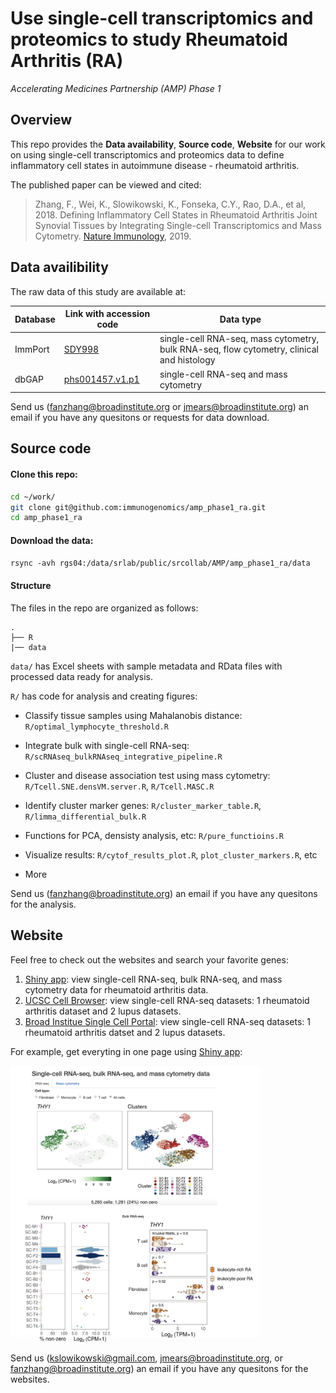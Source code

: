 # Use single-cell transcriptomics and proteomics to study Rheumatoid Arthritis (RA) 
*Accelerating Medicines Partnership (AMP) Phase 1*


## Overview
This repo provides the **Data availability**, **Source code**, **Website** for our work on using single-cell transcriptomics and proteomics data to define inflammatory cell states in autoimmune disease - rheumatoid arthritis.

The published paper can be viewed and cited:

> Zhang, F., Wei, K., Slowikowski, K., Fonseka, C.Y., Rao, D.A., et al, 2018. Defining Inflammatory Cell States in Rheumatoid Arthritis Joint Synovial Tissues by Integrating Single-cell Transcriptomics and Mass Cytometry. [Nature Immunology](https://www.nature.com/articles/s41590-019-0378-1), 2019.


## Data availibility

The raw data of this study are available at:

| Database        | Link with accession code     | Data type  |
| ------------- | ------------- | ----- |
| ImmPort      | [SDY998](https://www.immport.org/shared/study/SDY998) | single-cell RNA-seq, mass cytometry, bulk RNA-seq, flow cytometry, clinical and histology |
| dbGAP      | [phs001457.v1.p1](https://www.ncbi.nlm.nih.gov/projects/gap/cgi-bin/study.cgi?study_id=phs001457.v1.p1)   |  single-cell RNA-seq and mass cytometry |


Send us (fanzhang@broadinstitute.org or jmears@broadinstitute.org) an email if you have any quesitons or requests for data download.

## Source code 

#### Clone this repo:

```bash
cd ~/work/
git clone git@github.com:immunogenomics/amp_phase1_ra.git
cd amp_phase1_ra
```

#### Download the data:
`rsync -avh rgs04:/data/srlab/public/srcollab/AMP/amp_phase1_ra/data`


#### Structure

The files in the repo are organized as follows:

    .
    ├── R
    |── data

`data/` has Excel sheets with sample metadata and RData files with processed data ready for analysis.

`R/` has code for analysis and creating figures:

+ Classify tissue samples using Mahalanobis distance: `R/optimal_lymphocyte_threshold.R`

+ Integrate bulk with single-cell RNA-seq: `R/scRNAseq_bulkRNAseq_integrative_pipeline.R`

+ Cluster and disease association test using mass cytometry: `R/Tcell.SNE.densVM.server.R`, `R/Tcell.MASC.R`

+ Identify cluster marker genes: `R/cluster_marker_table.R`, `R/limma_differential_bulk.R`

+ Functions for PCA, densisty analysis, etc: `R/pure_functioins.R`

+ Visualize results: `R/cytof_results_plot.R`, `plot_cluster_markers.R`, etc
 
+ More

Send us (fanzhang@broadinstitute.org) an email if you have any quesitons for the analysis.


## Website 

Feel free to check out the  websites and search your favorite genes:
 
1. [Shiny app](https://immunogenomics.io/ampra/): view single-cell RNA-seq, bulk RNA-seq, and mass cytometry data for rheumatoid arthritis data.
2. [UCSC Cell Browser](https://immunogenomics.io/cellbrowser/): view single-cell RNA-seq datasets: 1 rheumatoid arthritis dataset and 2 lupus datasets.
3. [Broad Institue Single Cell Portal](https://portals.broadinstitute.org/single_cell/study/amp-phase-1): view single-cell RNA-seq datasets: 1 rheumatoid arthritis datset and 2 lupus datasets. 

For example, get everyting in one page using [Shiny app](https://immunogenomics.io/ampra/):

<img src="website_screenshot.png" alt="drawing" width="400"/>

Send us (kslowikowski@gmail.com, jmears@broadinstitute.org, or fanzhang@broadinstitute.org) an email if you have any quesitons for the websites. 
